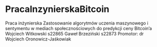 # PracaInzynierskaBitcoin
Praca inżynierska  Zastosowanie algorytmów uczenia maszynowego i sentymentu w mediach społecznościowych do predykcji ceny Bitcoin’a  Wojciech Witkowski s22865 Gaweł Brzeziński s22873  Promotor: dr Wojciech Oronowicz-Jaśkowiak
